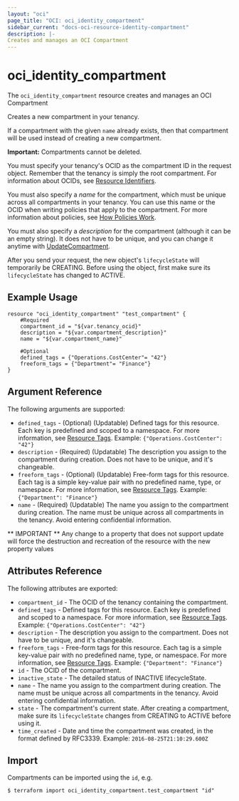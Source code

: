 ```yaml
---
layout: "oci"
page_title: "OCI: oci_identity_compartment"
sidebar_current: "docs-oci-resource-identity-compartment"
description: |-
Creates and manages an OCI Compartment
---
```


# oci_identity_compartment
The `oci_identity_compartment` resource creates and manages an OCI Compartment

Creates a new compartment in your tenancy.

If a compartment with the given `name` already exists, then that compartment will be used instead of creating a new compartment.

**Important:** Compartments cannot be deleted.

You must specify your tenancy's OCID as the compartment ID in the request object. Remember that the tenancy
is simply the root compartment. For information about OCIDs, see
[Resource Identifiers](https://docs.us-phoenix-1.oraclecloud.com/Content/General/Concepts/identifiers.htm).

You must also specify a *name* for the compartment, which must be unique across all compartments in
your tenancy. You can use this name or the OCID when writing policies that apply
to the compartment. For more information about policies, see
[How Policies Work](https://docs.us-phoenix-1.oraclecloud.com/Content/Identity/Concepts/policies.htm).

You must also specify a *description* for the compartment (although it can be an empty string). It does
not have to be unique, and you can change it anytime with
[UpdateCompartment](https://docs.us-phoenix-1.oraclecloud.com/api/#/en/identity/20160918/Compartment/UpdateCompartment).

After you send your request, the new object's `lifecycleState` will temporarily be CREATING. Before using the
object, first make sure its `lifecycleState` has changed to ACTIVE.


## Example Usage

```hcl
resource "oci_identity_compartment" "test_compartment" {
	#Required
	compartment_id = "${var.tenancy_ocid}"
	description = "${var.compartment_description}"
	name = "${var.compartment_name}"

	#Optional
	defined_tags = {"Operations.CostCenter"= "42"}
	freeform_tags = {"Department"= "Finance"}
}
```

## Argument Reference

The following arguments are supported:

* `defined_tags` - (Optional) (Updatable) Defined tags for this resource. Each key is predefined and scoped to a namespace. For more information, see [Resource Tags](https://docs.us-phoenix-1.oraclecloud.com/Content/General/Concepts/resourcetags.htm). Example: `{"Operations.CostCenter": "42"}` 
* `description` - (Required) (Updatable) The description you assign to the compartment during creation. Does not have to be unique, and it's changeable. 
* `freeform_tags` - (Optional) (Updatable) Free-form tags for this resource. Each tag is a simple key-value pair with no predefined name, type, or namespace. For more information, see [Resource Tags](https://docs.us-phoenix-1.oraclecloud.com/Content/General/Concepts/resourcetags.htm). Example: `{"Department": "Finance"}` 
* `name` - (Required) (Updatable) The name you assign to the compartment during creation. The name must be unique across all compartments in the tenancy. Avoid entering confidential information. 


** IMPORTANT **
Any change to a property that does not support update will force the destruction and recreation of the resource with the new property values

## Attributes Reference

The following attributes are exported:

* `compartment_id` - The OCID of the tenancy containing the compartment.
* `defined_tags` - Defined tags for this resource. Each key is predefined and scoped to a namespace. For more information, see [Resource Tags](https://docs.us-phoenix-1.oraclecloud.com/Content/General/Concepts/resourcetags.htm). Example: `{"Operations.CostCenter": "42"}` 
* `description` - The description you assign to the compartment. Does not have to be unique, and it's changeable.
* `freeform_tags` - Free-form tags for this resource. Each tag is a simple key-value pair with no predefined name, type, or namespace. For more information, see [Resource Tags](https://docs.us-phoenix-1.oraclecloud.com/Content/General/Concepts/resourcetags.htm). Example: `{"Department": "Finance"}` 
* `id` - The OCID of the compartment.
* `inactive_state` - The detailed status of INACTIVE lifecycleState.
* `name` - The name you assign to the compartment during creation. The name must be unique across all compartments in the tenancy. Avoid entering confidential information. 
* `state` - The compartment's current state. After creating a compartment, make sure its `lifecycleState` changes from CREATING to ACTIVE before using it. 
* `time_created` - Date and time the compartment was created, in the format defined by RFC3339.  Example: `2016-08-25T21:10:29.600Z` 

## Import

Compartments can be imported using the `id`, e.g.

```
$ terraform import oci_identity_compartment.test_compartment "id"
```

